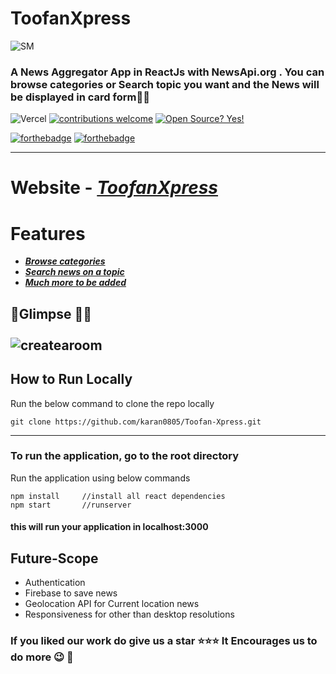   
# ToofanXpress
![SM](https://snipboard.io/0szR3Y.jpg)


###  A News Aggregator App in ReactJs with NewsApi.org  . You can browse categories or Search topic you want and the News will be displayed in card form💫✨

![Vercel](https://therealsujitk-vercel-badge.vercel.app/?app=toofan-xpress)
[
![contributions welcome](https://img.shields.io/badge/contributions-welcome-brightgreen.svg?style=flat)](https://github.com/karan0805/Toofan-Xpress/issues) [![Open Source? Yes!](https://badgen.net/badge/Open%20Source%20%3F/Yes%21/blue?icon=github)](https://github.com/karan0805/Toofan-Xpress) 

[![forthebadge](https://forthebadge.com/images/badges/made-with-javascript.svg)](https://github.com/karan0805/Toofan-Xpress) [![forthebadge](https://forthebadge.com/images/badges/built-with-love.svg)](https://github.com/karan0805/Toofan-Xpress)


---
# Website - <em>[ToofanXpress](https://toofan-xpress.vercel.app/)</em>

# Features
- ***[Browse categories](#Categories-)***
- ***[Search news on a topic](#Search-)***
- ***[Much more to be added](#Future-Scope)***



## :rocket:Glimpse :dizzy::dizzy:<br><br>![createaroom](https://snipboard.io/Ez0Tce.jpg)



## How to Run Locally
Run the below command to clone the repo locally
```
git clone https://github.com/karan0805/Toofan-Xpress.git
``` 

---
### To run the application, go to the root directory 

 Run the application using below commands
```
npm install		//install all react dependencies
npm start		//runserver
```
#### this will run your application in localhost:3000

## Future-Scope
- Authentication 
- Firebase to save news
- Geolocation API for Current location news
- Responsiveness for other than desktop resolutions

### If you liked our work do give us a star :star::star::star: It Encourages us to do more :wink: :dizzy:
